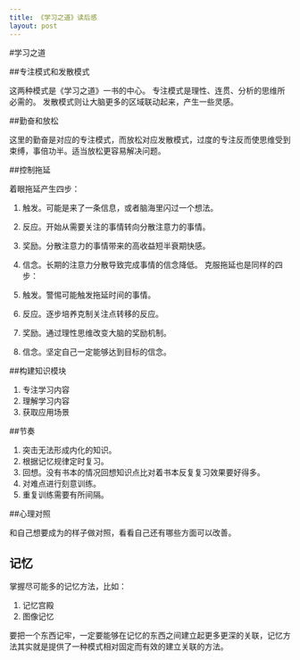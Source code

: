 ```yaml
---
title: 《学习之道》读后感
layout: post
---
```

#学习之道

##专注模式和发散模式

这两种模式是《学习之道》一书的中心。
专注模式是理性、连贯、分析的思维所必需的。
发散模式则让大脑更多的区域联动起来，产生一些灵感。

<!--more-->

##勤奋和放松

这里的勤奋是对应的专注模式，而放松对应发散模式，过度的专注反而使思维受到束缚，事倍功半。适当放松更容易解决问题。

##控制拖延

着眼拖延产生四步：

1. 触发。可能是来了一条信息，或者脑海里闪过一个想法。
2. 反应。开始从需要关注的事情转向分散注意力的事情。
3. 奖励。分散注意力的事情带来的高收益短半衰期快感。
4. 信念。长期的注意力分散导致完成事情的信念降低。
克服拖延也是同样的四步：

1. 触发。警惕可能触发拖延时间的事情。
2. 反应。逐步培养克制关注点转移的反应。
3. 奖励。通过理性思维改变大脑的奖励机制。
4. 信念。坚定自己一定能够达到目标的信念。

##构建知识模块

1. 专注学习内容
2. 理解学习内容
3. 获取应用场景

##节奏

1. 突击无法形成内化的知识。
2. 根据记忆规律定时复习。
3. 回想。没有书本的情况回想知识点比对着书本反复复习效果要好得多。
4. 对难点进行刻意训练。
5. 重复训练需要有所间隔。

##心理对照

 和自己想要成为的样子做对照，看看自己还有哪些方面可以改善。

## 记忆

掌握尽可能多的记忆方法，比如：

1. 记忆宫殿
2. 图像记忆

要把一个东西记牢，一定要能够在记忆的东西之间建立起更多更深的关联，记忆方法其实就是提供了一种模式相对固定而有效的建立关联的方法。
